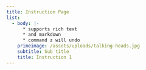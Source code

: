 ```yaml
---
title: Instruction Page
list:
  - body: |-
      * supports rich text
      * and markdown
      * command z will undo
    primeimage: /assets/uploads/talking-heads.jpg
    subtitle: Sub title
    title: Instruction 1
---
```


